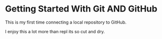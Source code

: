 # Getting Started With Git AND GitHub

This is my first time connecting a local repository to GitHub. 

I enjoy this a lot more than repl its so cut and dry. 
